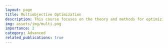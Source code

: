 ```yaml
---
layout: page
title: Multiobjective Optimization
description: This course focuses on the theory and methods for optimizing problems with multiple, often conflicting, objectives. Unlike single-objective optimization, where the goal is to find a single optimal solution, multi-objective optimization seeks to balance trade-offs between competing objectives
img: assets/img/multi.png
importance: 2
category: Advanced
related_publications: true
---
```


